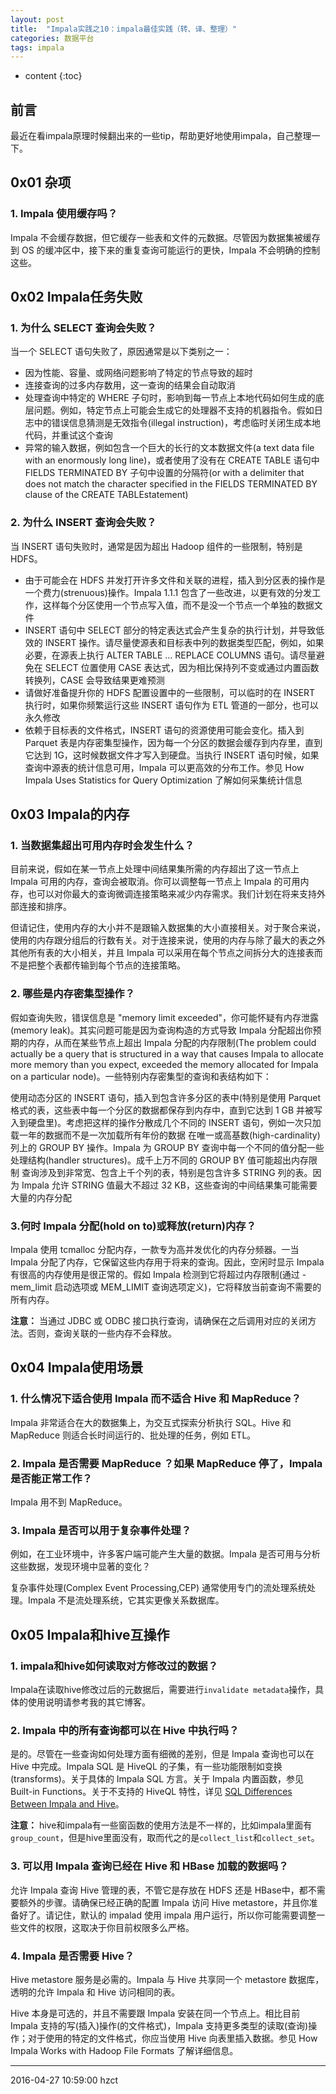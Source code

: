 ```yaml
---
layout: post
title:  "Impala实践之10：impala最佳实践（转、译、整理）"
categories: 数据平台
tags: impala
---
```


* content
{:toc}

## 前言

最近在看impala原理时候翻出来的一些tip，帮助更好地使用impala，自己整理一下。




## 0x01 杂项

### 1. Impala 使用缓存吗？

Impala 不会缓存数据，但它缓存一些表和文件的元数据。尽管因为数据集被缓存到 OS 的缓冲区中，接下来的重复查询可能运行的更快，Impala 不会明确的控制这些。

## 0x02 Impala任务失败

### 1. 为什么 SELECT 查询会失败？

当一个 SELECT 语句失败了，原因通常是以下类别之一：

- 因为性能、容量、或网络问题影响了特定的节点导致的超时
- 连接查询的过多内存数用，这一查询的结果会自动取消
- 处理查询中特定的 WHERE 子句时，影响到每一节点上本地代码如何生成的底层问题。例如，特定节点上可能会生成它的处理器不支持的机器指令。假如日志中的错误信息猜测是无效指令(illegal instruction)，考虑临时关闭生成本地代码，并重试这个查询
- 异常的输入数据，例如包含一个巨大的长行的文本数据文件(a text data file with an enormously long line)，或者使用了没有在 CREATE TABLE 语句中 FIELDS TERMINATED BY 子句中设置的分隔符(or with a delimiter that does not match the character specified in the FIELDS TERMINATED BY clause of the CREATE TABLEstatement)

### 2. 为什么 INSERT 查询会失败？


当 INSERT 语句失败时，通常是因为超出 Hadoop 组件的一些限制，特别是 HDFS。

- 由于可能会在 HDFS 并发打开许多文件和关联的进程，插入到分区表的操作是一个费力(strenuous)操作。Impala 1.1.1 包含了一些改进，以更有效的分发工作，这样每个分区使用一个节点写入值，而不是没一个节点一个单独的数据文件
- INSERT 语句中 SELECT 部分的特定表达式会产生复杂的执行计划，并导致低效的 INSERT 操作。请尽量使源表和目标表中列的数据类型匹配，例如，如果必要，在源表上执行 ALTER TABLE ... REPLACE COLUMNS 语句。请尽量避免在 SELECT 位置使用 CASE 表达式，因为相比保持列不变或通过内置函数转换列，CASE 会导致结果更难预测
- 请做好准备提升你的 HDFS 配置设置中的一些限制，可以临时的在 INSERT 执行时，如果你频繁运行这些 INSERT 语句作为 ETL 管道的一部分，也可以永久修改
- 依赖于目标表的文件格式，INSERT 语句的资源使用可能会变化。插入到 Parquet 表是内存密集型操作，因为每一个分区的数据会缓存到内存里，直到它达到 1G，这时候数据文件才写入到硬盘。当执行 INSERT 语句时候，如果查询中源表的统计信息可用，Impala 可以更高效的分布工作。参见 How Impala Uses Statistics for Query Optimization 了解如何采集统计信息


## 0x03 Impala的内存

### 1. 当数据集超出可用内存时会发生什么？

目前来说，假如在某一节点上处理中间结果集所需的内存超出了这一节点上 Impala 可用的内存，查询会被取消。你可以调整每一节点上 Impala 的可用内存，也可以对你最大的查询微调连接策略来减少内存需求。我们计划在将来支持外部连接和排序。

但请记住，使用内存的大小并不是跟输入数据集的大小直接相关。对于聚合来说，使用的内存跟分组后的行数有关。对于连接来说，使用的内存与除了最大的表之外其他所有表的大小相关，并且 Impala 可以采用在每个节点之间拆分大的连接表而不是把整个表都传输到每个节点的连接策略。

### 2. 哪些是内存密集型操作？

假如查询失败，错误信息是 "memory limit exceeded"，你可能怀疑有内存泄露(memory leak)。其实问题可能是因为查询构造的方式导致 Impala 分配超出你预期的内存，从而在某些节点上超出 Impala 分配的内存限制(The problem could actually be a query that is structured in a way that causes Impala to allocate more memory than you expect, exceeded the memory allocated for Impala on a particular node)。一些特别内存密集型的查询和表结构如下：

使用动态分区的 INSERT 语句，插入到包含许多分区的表中(特别是使用 Parquet 格式的表，这些表中每一个分区的数据都保存到内存中，直到它达到 1 GB 并被写入到硬盘里)。考虑把这样的操作分散成几个不同的 INSERT 语句，例如一次只加载一年的数据而不是一次加载所有年份的数据
在唯一或高基数(high-cardinality)列上的 GROUP BY 操作。Impala 为 GROUP BY 查询中每一个不同的值分配一些处理结构(handler structures)。成千上万不同的 GROUP BY 值可能超出内存限制
查询涉及到非常宽、包含上千个列的表，特别是包含许多 STRING 列的表。因为 Impala 允许 STRING 值最大不超过 32 KB，这些查询的中间结果集可能需要大量的内存分配

### 3.何时 Impala 分配(hold on to)或释放(return)内存？

Impala 使用 tcmalloc 分配内存，一款专为高并发优化的内存分频器。一当 Impala 分配了内存，它保留这些内存用于将来的查询。因此，空闲时显示 Impala 有很高的内存使用是很正常的。假如 Impala 检测到它将超过内存限制(通过 -mem_limit 启动选项或 MEM_LIMIT 查询选项定义)，它将释放当前查询不需要的所有内存。

**注意：** 当通过 JDBC 或 ODBC 接口执行查询，请确保在之后调用对应的关闭方法。否则，查询关联的一些内存不会释放。


## 0x04 Impala使用场景

### 1. 什么情况下适合使用 Impala 而不适合 Hive 和 MapReduce？

Impala 非常适合在大的数据集上，为交互式探索分析执行 SQL。Hive 和 MapReduce 则适合长时间运行的、批处理的任务，例如 ETL。

### 2. Impala 是否需要 MapReduce ？如果 MapReduce 停了，Impala 是否能正常工作？

Impala 用不到 MapReduce。

### 3. Impala 是否可以用于复杂事件处理？

例如，在工业环境中，许多客户端可能产生大量的数据。Impala 是否可用与分析这些数据，发现环境中显著的变化？

复杂事件处理(Complex Event Processing,CEP) 通常使用专门的流处理系统处理。Impala 不是流处理系统，它其实更像关系数据库。

## 0x05 Impala和hive互操作

### 1. impala和hive如何读取对方修改过的数据？

Impala在读取hive修改过后的元数据后，需要进行`invalidate metadata`操作，具体的使用说明请参考我的其它博客。

### 2. Impala 中的所有查询都可以在 Hive 中执行吗？

是的。尽管在一些查询如何处理方面有细微的差别，但是 Impala 查询也可以在 Hive 中完成。Impala SQL 是 HiveQL 的子集，有一些功能限制如变换(transforms)。关于具体的 Impala SQL 方言。关于 Impala 内置函数，参见 Built-in Functions。关于不支持的 HiveQL 特性，详见 [SQL Differences Between Impala and Hive](http://www.cloudera.com/documentation/archive/impala/2-x/2-1-x/topics/impala_langref_unsupported.html#langref_unsupported)。

**注意：** hive和impala有一些窗函数的使用方法是不一样的，比如impala里面有`group_count`，但是hive里面没有，取而代之的是`collect_list`和`collect_set`。

### 3. 可以用 Impala 查询已经在 Hive 和 HBase 加载的数据吗？

允许 Impala 查询 Hive 管理的表，不管它是存放在 HDFS 还是 HBase中，都不需要额外的步骤。请确保已经正确的配置 Impala 访问 Hive metastore，并且你准备好了。请记住，默认的 impalad 使用 impala 用户运行，所以你可能需要调整一些文件的权限，这取决于你目前权限多么严格。

### 4. Impala 是否需要 Hive？

Hive metastore 服务是必需的。Impala 与 Hive 共享同一个 metastore 数据库，透明的允许 Impala 和 Hive 访问相同的表。

Hive 本身是可选的，并且不需要跟 Impala 安装在同一个节点上。相比目前 Impala 支持的写(插入)操作(的文件格式)，Impala 支持更多类型的读取(查询)操作；对于使用的特定的文件格式，你应当使用 Hive 向表里插入数据。参见 How Impala Works with Hadoop File Formats 了解详细信息。

***
2016-04-27 10:59:00 hzct
